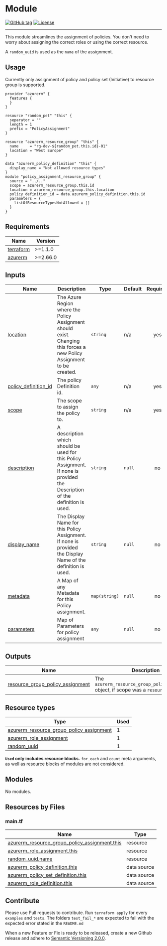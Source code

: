 # Module
[![GitHub tag](https://img.shields.io/github/tag/qbeyond/terraform-azurerm-policy-assignment.svg)](https://registry.terraform.io/modules/qbeyond/terraform-azurerm-policy-assignment/provider/latest)
[![License](https://img.shields.io/github/license/qbeyond/terraform-azurerm-policy-assignment.svg)](https://github.com/qbeyond/terraform-azurerm-policy-assignment/blob/main/LICENSE)

----

This module streamlines the assignment of policies. You don't need to worry about assigning the correct roles or using the correct resource.

A `random_uuid` is used as the `name` of the assignment.

<!-- BEGIN_TF_DOCS -->
## Usage

Currently only assignment of policy and policy set (Initiative) to resource group is supported.
```hcl
provider "azurerm" {
  features {
  }
}

resource "random_pet" "this" {
  separator = ""
  length = 1
  prefix = "PolicyAssignment"
}

resource "azurerm_resource_group" "this" {
  name     = "rg-dev-${random_pet.this.id}-01"
  location = "West Europe"
}

data "azurerm_policy_definition" "this" {
  display_name = "Not allowed resource types"
}
module "policy_assignment_resource_group" {
  source = "../.."
  scope = azurerm_resource_group.this.id
  location = azurerm_resource_group.this.location
  policy_definition_id = data.azurerm_policy_definition.this.id
  parameters = {
    listOfResourceTypesNotAllowed = []
  }
}
```

## Requirements

| Name | Version |
|------|---------|
| <a name="requirement_terraform"></a> [terraform](#requirement\_terraform) | >=1.1.0 |
| <a name="requirement_azurerm"></a> [azurerm](#requirement\_azurerm) | >=2.66.0 |

## Inputs

| Name | Description | Type | Default | Required |
|------|-------------|------|---------|:--------:|
| <a name="input_location"></a> [location](#input\_location) | The Azure Region where the Policy Assignment should exist. Changing this forces a new Policy Assignment to be created. | `string` | n/a | yes |
| <a name="input_policy_definition_id"></a> [policy\_definition\_id](#input\_policy\_definition\_id) | The policy Definition id. | `any` | n/a | yes |
| <a name="input_scope"></a> [scope](#input\_scope) | The scope to assign the policy to. | `string` | n/a | yes |
| <a name="input_description"></a> [description](#input\_description) | A description which should be used for this Policy Assignment. If none is provided the Description of the definition is used. | `string` | `null` | no |
| <a name="input_display_name"></a> [display\_name](#input\_display\_name) | The Display Name for this Policy Assignment. If none is provided the Display Name of the definition is used. | `string` | `null` | no |
| <a name="input_metadata"></a> [metadata](#input\_metadata) | A Map of any Metadata for this Policy assignment. | `map(string)` | `null` | no |
| <a name="input_parameters"></a> [parameters](#input\_parameters) | Map of Parameters for policy assignment | `any` | `null` | no |
## Outputs

| Name | Description |
|------|-------------|
| <a name="output_resource_group_policy_assignment"></a> [resource\_group\_policy\_assignment](#output\_resource\_group\_policy\_assignment) | The `azurerm_resource_group_policy_assignment` object, if scope was a `resource_group`. |

## Resource types

| Type | Used |
|------|-------|
| [azurerm_resource_group_policy_assignment](https://registry.terraform.io/providers/hashicorp/azurerm/latest/docs/resources/resource_group_policy_assignment) | 1 |
| [azurerm_role_assignment](https://registry.terraform.io/providers/hashicorp/azurerm/latest/docs/resources/role_assignment) | 1 |
| [random_uuid](https://registry.terraform.io/providers/hashicorp/random/latest/docs/resources/uuid) | 1 |

**`Used` only includes resource blocks.** `for_each` and `count` meta arguments, as well as resource blocks of modules are not considered.

## Modules

No modules.

## Resources by Files

### main.tf

| Name | Type |
|------|------|
| [azurerm_resource_group_policy_assignment.this](https://registry.terraform.io/providers/hashicorp/azurerm/latest/docs/resources/resource_group_policy_assignment) | resource |
| [azurerm_role_assignment.this](https://registry.terraform.io/providers/hashicorp/azurerm/latest/docs/resources/role_assignment) | resource |
| [random_uuid.name](https://registry.terraform.io/providers/hashicorp/random/latest/docs/resources/uuid) | resource |
| [azurerm_policy_definition.this](https://registry.terraform.io/providers/hashicorp/azurerm/latest/docs/data-sources/policy_definition) | data source |
| [azurerm_policy_set_definition.this](https://registry.terraform.io/providers/hashicorp/azurerm/latest/docs/data-sources/policy_set_definition) | data source |
| [azurerm_role_definition.this](https://registry.terraform.io/providers/hashicorp/azurerm/latest/docs/data-sources/role_definition) | data source |
<!-- END_TF_DOCS -->

## Contribute

Please use Pull requests to contribute. Run `terraform apply` for every `examples` and `tests`. The folders `test_fail_*` are expected to fail with the expected error stated in the `README.md`

When a new Feature or Fix is ready to be released, create a new Github release and adhere to [Semantic Versioning 2.0.0](https://semver.org/lang/de/spec/v2.0.0.html).